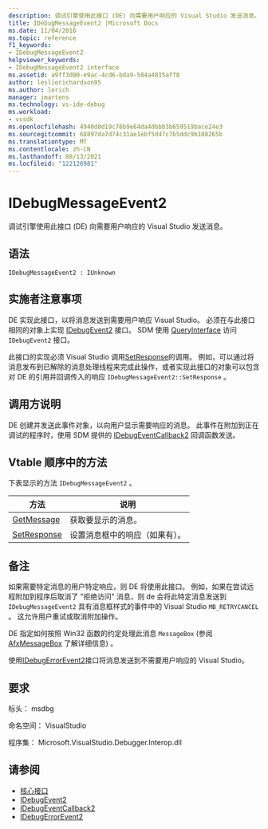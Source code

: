 ```yaml
---
description: 调试引擎使用此接口 (DE) 向需要用户响应的 Visual Studio 发送消息。
title: IDebugMessageEvent2 |Microsoft Docs
ms.date: 11/04/2016
ms.topic: reference
f1_keywords:
- IDebugMessageEvent2
helpviewer_keywords:
- IDebugMessageEvent2 interface
ms.assetid: a9ff3d00-e9ac-4cd6-bda9-584a4815aff8
author: leslierichardson95
ms.author: lerich
manager: jmartens
ms.technology: vs-ide-debug
ms.workload:
- vssdk
ms.openlocfilehash: 4940d8d19c76b9e64da4dbbb3b659519bace24e3
ms.sourcegitcommit: 68897da7d74c31ae1ebf5d47c7b5ddc9b108265b
ms.translationtype: MT
ms.contentlocale: zh-CN
ms.lasthandoff: 08/13/2021
ms.locfileid: "122126981"
---
```

# <a name="idebugmessageevent2"></a>IDebugMessageEvent2
调试引擎使用此接口 (DE) 向需要用户响应的 Visual Studio 发送消息。

## <a name="syntax"></a>语法

```
IDebugMessageEvent2 : IUnknown
```

## <a name="notes-for-implementers"></a>实施者注意事项
 DE 实现此接口，以将消息发送到需要用户响应 Visual Studio。 必须在与此接口相同的对象上实现 [IDebugEvent2](../../../extensibility/debugger/reference/idebugevent2.md) 接口。 SDM 使用 [QueryInterface](/cpp/atl/queryinterface) 访问 `IDebugEvent2` 接口。

 此接口的实现必须 Visual Studio 调用[SetResponse](../../../extensibility/debugger/reference/idebugmessageevent2-setresponse.md)的调用。 例如，可以通过将消息发布到已解除的消息处理线程来完成此操作，或者实现此接口的对象可以包含对 DE 的引用并回调传入的响应 `IDebugMessageEvent2::SetResponse` 。

## <a name="notes-for-callers"></a>调用方说明
 DE 创建并发送此事件对象，以向用户显示需要响应的消息。 此事件在附加到正在调试的程序时，使用 SDM 提供的 [IDebugEventCallback2](../../../extensibility/debugger/reference/idebugeventcallback2.md) 回调函数发送。

## <a name="methods-in-vtable-order"></a>Vtable 顺序中的方法
 下表显示的方法 `IDebugMessageEvent2` 。

|方法|说明|
|------------|-----------------|
|[GetMessage](../../../extensibility/debugger/reference/idebugmessageevent2-getmessage.md)|获取要显示的消息。|
|[SetResponse](../../../extensibility/debugger/reference/idebugmessageevent2-setresponse.md)|设置消息框中的响应（如果有）。|

## <a name="remarks"></a>备注
 如果需要特定消息的用户特定响应，则 DE 将使用此接口。 例如，如果在尝试远程附加到程序后取消了 "拒绝访问" 消息，则 de 会将此特定消息发送到 `IDebugMessageEvent2` 具有消息框样式的事件中的 Visual Studio `MB_RETRYCANCEL` 。 这允许用户重试或取消附加操作。

 DE 指定如何按照 Win32 函数的约定处理此消息 `MessageBox` (参阅 [AfxMessageBox](/cpp/mfc/reference/cstring-formatting-and-message-box-display#afxmessagebox) 了解详细信息) 。

 使用[IDebugErrorEvent2](../../../extensibility/debugger/reference/idebugerrorevent2.md)接口将消息发送到不需要用户响应的 Visual Studio。

## <a name="requirements"></a>要求
 标头： msdbg

 命名空间： VisualStudio

 程序集： Microsoft.VisualStudio.Debugger.Interop.dll

## <a name="see-also"></a>请参阅
- [核心接口](../../../extensibility/debugger/reference/core-interfaces.md)
- [IDebugEvent2](../../../extensibility/debugger/reference/idebugevent2.md)
- [IDebugEventCallback2](../../../extensibility/debugger/reference/idebugeventcallback2.md)
- [IDebugErrorEvent2](../../../extensibility/debugger/reference/idebugerrorevent2.md)

